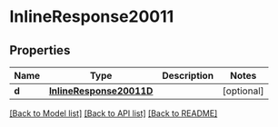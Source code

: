 # InlineResponse20011

## Properties
Name | Type | Description | Notes
------------ | ------------- | ------------- | -------------
**d** | [**InlineResponse20011D**](InlineResponse20011D.md) |  | [optional] 

[[Back to Model list]](../README.md#documentation-for-models) [[Back to API list]](../README.md#documentation-for-api-endpoints) [[Back to README]](../README.md)


